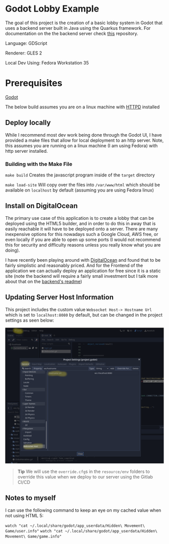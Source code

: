 # Godot Lobby Example

The goal of this project is the creation of a basic lobby system in Godot that uses a backend server built in Java using the Quarkus framework. For documentation on the the backend server check [this](https://github.com/Jaland/godot-lobby-backend) repository.

Language: GDScript

Renderer: GLES 2

Local Dev Using: Fedora Workstation 35

# Prerequisites

[Godot](https://docs.godotengine.org/en/stable/)

The below build assumes you are on a linux machine with [HTTPD](https://httpd.apache.org/docs/2.4/install.html) installed

## Deploy locally

While I recommend most dev work being done through the Godot UI, I have provided a make files that allow for local deployment to an http server. Note, this assumes you are running on a linux machine (I am using Fedora) with http server installed.

### Building with the Make File

`make build` Creates the javascript program inside of the `target` directory

`make load-site` Will copy over the files into `/var/www/html` which should be available on `localhost` by default (assuming you are using Fedora linux)

## Install on DigitalOcean

The primary use case of this application is to create a lobby that can be deployed using the HTML5 builder, and in order to do this in away that is easily reachable it will have to be deployed onto a server. There are many inexpensive options for this nowadays such a Google Cloud, AWS free, or even locally if you are able to open up some ports (I would not recommend this for security and difficulty reasons unless you really know what you are doing).

I have recently been playing around with [DigitalOcean](https://m.do.co/c/5dca16f0ed95) and found that to be fairly simplistic and reasonably priced. And for the Frontend of the application we can actually deploy an application for free since it is a static site (note the backend will require a fairly small investment but I talk more about that on the [backend's readme](https://github.com/Jaland/godot-lobby-backend/blob/main/README.md))

## Updating Server Host Information

This project includes the custom value `Websocket Host-> Hostname Url` which is set to `localhost:8080` by default, but can be changed in the project settings as seen below:

![Update Websocket Host](resources/assets/hostname-option.png)

> **Tip** We will use the `override.cfg`s in the `resource/env` folders to override this value when we deploy to our server using the Gitlab CI/CD

## Notes to myself

I can use the following command to keep an eye on my cached value when not using HTML 5:

`watch "cat ~/.local/share/godot/app_userdata/Hidden\ Movement\ Game/user.info"`
`watch "cat ~/.local/share/godot/app_userdata/Hidden\ Movement\ Game/game.info"`
